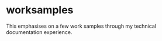 # worksamples
This emphasises on a few work samples through my technical documentation experience. 

